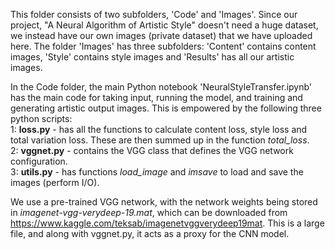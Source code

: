 This folder consists of two subfolders, 'Code' and 'Images'. Since our project, "A Neural Algorithm of Artistic Style" doesn't need a huge dataset, we instead have our own images (private dataset) that we have uploaded here. The folder 'Images' has three subfolders: 'Content' contains content images, 'Style' contains style images and 'Results' has all our artistic images.
 
In the Code folder, the main Python notebook 'NeuralStyleTransfer.ipynb' has the main code for taking input, running the model, and training and generating artistic output images. This is empowered by the following three python scripts:  
1: **loss.py** - has all the functions to calculate content loss, style loss and total variation loss. These are then summed up in the function _total_loss_.   
2: **vggnet.py** - contains the VGG class that defines the VGG network configuration.  
3: **utils.py** - has functions _load_image_ and _imsave_ to load and save the images (perform I/O).  
 
We use a pre-trained VGG network, with the network weights being stored in _imagenet-vgg-verydeep-19.mat_, which can be downloaded from https://www.kaggle.com/teksab/imagenetvggverydeep19mat. This is a large file, and along with vggnet.py, it acts as a proxy for the CNN model.
